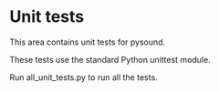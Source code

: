 # Unit tests

This area contains unit tests for pysound.

These tests use the standard Python unittest module.

Run all_unit_tests.py to run all the tests.

